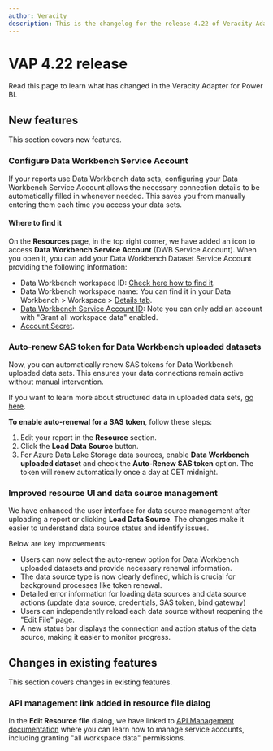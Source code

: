 ```yaml
---
author: Veracity
description: This is the changelog for the release 4.22 of Veracity Adapter for Power BI (VAP).
---
```


# VAP 4.22 release
Read this page to learn what has changed in the Veracity Adapter for Power BI.

## New features
This section covers new features.

### Configure Data Workbench Service Account
If your reports use Data Workbench data sets, configuring your Data Workbench Service Account allows the necessary connection details to be automatically filled in whenever needed. This saves you from manually entering them each time you access your data sets.

#### Where to find it
On the **Resources** page, in the top right corner, we have added an icon to access **Data Workbench Service Account** (DWB Service Account). 
When you open it, you can add your Data Workbench Dataset Service Account providing the following information:
- Data Workbench workspace ID: [Check here how to find it](https://developer.veracity.com/docs/section/dataworkbench/apiendpoints#workspace-id).
- Data Workbench workspace name: You can find it in your Data Workbench > Workspace > [Details tab](https://developer.veracity.com/docs/section/dataworkbench/workspace#details).
- [Data Workbench Service Account ID](../../dataworkbench/apimanagement.md): Note you can only add an account with "Grant all workspace data" enabled.
- [Account Secret](../../dataworkbench/apimanagement.md).

### Auto-renew SAS token for Data Workbench uploaded datasets
Now, you can automatically renew SAS tokens for Data Workbench uploaded data sets. This ensures your data connections remain active without manual intervention.

If you want to learn more about structured data in uploaded data sets, [go here](../../dataplatform/concepts/structdata.md).

**To enable auto-renewal for a SAS token**, follow these steps:
1. Edit your report in the **Resource** section.
2. Click the **Load Data Source** button.
3. For Azure Data Lake Storage data sources, enable **Data Workbench uploaded dataset** and check the **Auto-Renew SAS token** option. 
The token will renew automatically once a day at CET midnight.

### Improved resource UI and data source management
We have enhanced the user interface for data source management after uploading a report or clicking **Load Data Source**. The changes make it easier to understand data source status and identify issues.

Below are key improvements:
- Users can now select the auto-renew option for Data Workbench uploaded datasets and provide necessary renewal information.
- The data source type is now clearly defined, which is crucial for background processes like token renewal.
- Detailed error information for loading data sources and data source actions (update data source, credentials, SAS token, bind gateway)
- Users can independently reload each data source without reopening the "Edit File" page.
- A new status bar displays the connection and action status of the data source, making it easier to monitor progress.

## Changes in existing features
This section covers changes in existing features.

### API management link added in resource file dialog
In the **Edit Resource file** dialog, we have linked to [API Management documentation](../../dataworkbench/apimanagement.md) where you can learn how to manage service accounts, including granting "all workspace data" permissions.